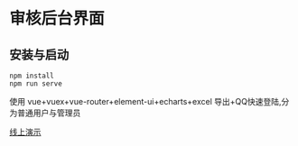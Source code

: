 # 审核后台界面

## 安装与启动

```
npm install
npm run serve
```

使用 vue+vuex+vue-router+element-ui+echarts+excel 导出+QQ快速登陆,分为普通用户与管理员

[线上演示](http://www.pangbo51.com:8034/)
